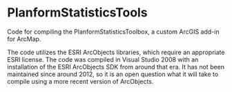 # PlanformStatisticsTools
Code for compiling the PlanformStatisticsToolbox, a custom ArcGIS add-in for ArcMap.

The code utilizes the ESRI ArcObjects libraries, which require an appropriate ESRI license. The code was compiled in Visual Studio 2008 with an installation of the ESRI ArcObjects SDK from around that era.  It has not been maintained since around 2012, so it is an open question what it will take to compile using a more recent version of ArcObjects.
